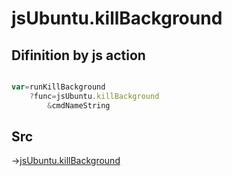 # jsUbuntu.killBackground

## Difinition by js action

```js.js

var=runKillBackground
	?func=jsUbuntu.killBackground
		&cmdNameString
```

## Src

->[jsUbuntu.killBackground](https://github.com/puutaro/CommandClick/blob/master/app/src/main/java/com/puutaro/commandclick/fragment_lib/terminal_fragment/js_interface/JsUbuntu.kt#L111)


